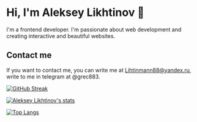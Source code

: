# Hi, I'm Aleksey Likhtinov 👋

I'm a frontend developer. I'm passionate about web development and creating interactive and beautiful websites.

## Contact me

If you want to contact me, you can write me at Lihtinmann88@yandex.ru, write to me in telegram at @grec883.

[![GitHub Streak](http://github-readme-streak-stats.herokuapp.com?user=Grec88&theme=dark&background=000000)](https://git.io/streak-stats)

[![Aleksey Likhtinov's stats](https://github-readme-stats.vercel.app/api/?username=Grec88&show_icons=true&theme=radical)](https://github.com/anuraghazra/github-readme-stats)

[![Top Langs](https://github-readme-stats.vercel.app/api/top-langs/?username=Grec88)](https://github.com/anuraghazra/github-readme-stats)
<!--
**Grec88/Grec88** is a ✨ _special_ ✨ repository because its `README.md` (this file) appears on your GitHub profile.

Here are some ideas to get you started:

- 🔭 I’m currently working on ...
- 🌱 I’m currently learning ...
- 👯 I’m looking to collaborate on ...
- 🤔 I’m looking for help with ...
- 💬 Ask me about ...
- 📫 How to reach me: ...
- 😄 Pronouns: ...
- ⚡ Fun fact: ...
-->
